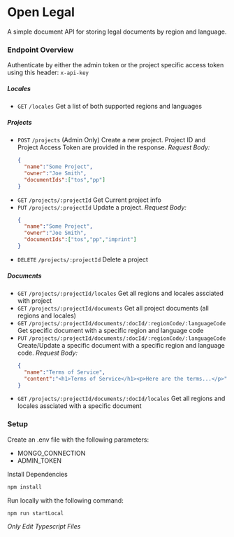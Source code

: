 # Open Legal

A simple document API for storing legal documents by region and language.

### Endpoint Overview
Authenticate by either the admin token or the project specific access token using this header: `x-api-key`
##### Locales
* `GET` `/locales` Get a list of both supported regions and languages
##### Projects
* `POST` `/projects` (Admin Only) Create a new project. Project ID and Project Access Token are provided in the response. *Request Body:*
  ```json
  {
    "name":"Some Project",
    "owner":"Joe Smith",
    "documentIds":["tos","pp"]
  }
  ```
* `GET` `/projects/:projectId` Get Current project info
* `PUT` `/projects/:projectId` Update a project. *Request Body:*
  ```json
  {
    "name":"Some Project",
    "owner":"Joe Smith",
    "documentIds":["tos","pp","imprint"]
  }
  ```
* `DELETE` `/projects/:projectId` Delete a project
##### Documents
* `GET` `/projects/:projectId/locales` Get all regions and locales assciated with project
* `GET` `/projects/:projectId/documents` Get all project documents (all regions and locales)
* `GET` `/projects/:projectId/documents/:docId/:regionCode/:languageCode` Get specific document with a specific region and language code
* `PUT` `/projects/:projectId/documents/:docId/:regionCode/:languageCode` Create/Update a specific document with a specific region and language code. *Request Body:*
  ```json
  {
    "name":"Terms of Service",
    "content":"<h1>Terms of Service</h1><p>Here are the terms...</p>",
  }
  ```
* `GET` `/projects/:projectId/documents/:docId/locales` Get all regions and locales assciated with a specific document

### Setup
Create an .env file with the following parameters:
* MONGO_CONNECTION
* ADMIN_TOKEN

Install Dependencies
```bash
npm install
```

Run locally with the following command:
```bash
npm run startLocal
```
*Only Edit Typescript Files*